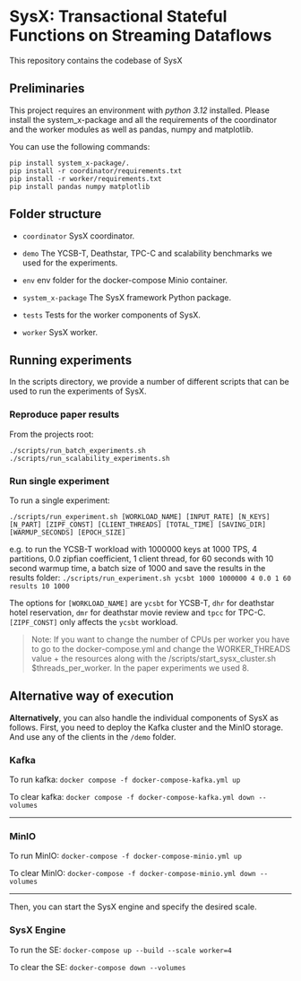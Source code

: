 # SysX: Transactional Stateful Functions on Streaming Dataflows

This repository contains the codebase of SysX

## Preliminaries

This project requires an environment with *python 3.12* installed. 
Please install the system_x-package and all the requirements of the coordinator
and the worker modules as well as pandas, numpy and matplotlib. 

You can use the following commands:

```
pip install system_x-package/.  
pip install -r coordinator/requirements.txt
pip install -r worker/requirements.txt
pip install pandas numpy matplotlib
```

## Folder structure

*   `coordinator`
    SysX coordinator.

*   `demo`
    The YCSB-T, Deathstar, TPC-C and scalability benchmarks we used for the experiments.

*   `env`
    env folder for the docker-compose Minio container.

*   `system_x-package`
    The SysX framework Python package.

*   `tests`
    Tests for the worker components of SysX.

*   `worker`
    SysX worker.

## Running experiments

In the scripts directory, we provide a number of different scripts that can be used to run the experiments of SysX.

### Reproduce paper results

From the projects root:
```
./scripts/run_batch_experiments.sh
./scripts/run_scalability_experiments.sh
```

### Run single experiment

To run a single experiment:

```
./scripts/run_experiment.sh [WORKLOAD_NAME] [INPUT_RATE] [N_KEYS] [N_PART] [ZIPF_CONST] [CLIENT_THREADS] [TOTAL_TIME] [SAVING_DIR] [WARMUP_SECONDS] [EPOCH_SIZE]
```

e.g. to run the YCSB-T workload with 1000000 keys at 1000 TPS, 4 partitions, 
0.0 zipfian coefficient, 1 client thread, for 60 seconds with 10 second warmup time,
a batch size of 1000 and save the results in the results folder: `./scripts/run_experiment.sh ycsbt 1000 1000000 4 0.0 1 60 results 10 1000`

The options for `[WORKLOAD_NAME]` are `ycsbt` for YCSB-T, `dhr` for deathstar hotel reservation,
`dmr` for deathstar movie review and `tpcc` for  TPC-C. `[ZIPF_CONST]` only affects the `ycsbt` workload.


> Note: If you want to change the number of CPUs per worker you have to go to the docker-compose.yml and change the WORKER_THREADS
> value + the resources along with the /scripts/start_sysx_cluster.sh $threads_per_worker. In the paper experiments we used 8.

## Alternative way of execution

**Alternatively**, you can also handle the individual components of SysX as follows. First, you need to deploy 
the Kafka cluster and the MinIO storage. And use any of the clients in the `/demo` folder.

### Kafka

To run kafka: `docker compose -f docker-compose-kafka.yml up`

To clear kafka: `docker compose -f docker-compose-kafka.yml down --volumes`

---

### MinIO

To run MinIO: `docker-compose -f docker-compose-minio.yml up`

To clear MinIO: `docker-compose -f docker-compose-minio.yml down --volumes`

---
  
Then, you can start the SysX engine and specify the desired scale.

### SysX Engine

To run the SE: `docker-compose up --build --scale worker=4`

To clear the SE: `docker-compose down --volumes`
